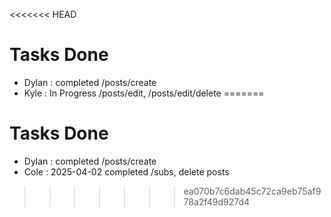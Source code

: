 <<<<<<< HEAD
# Tasks Done
 - Dylan : completed /posts/create
 - Kyle : In Progress /posts/edit, /posts/edit/delete
=======
# Tasks Done

- Dylan : completed /posts/create
- Cole : 2025-04-02 completed /subs, delete posts
>>>>>>> ea070b7c6dab45c72ca9eb75af978a2f49d927d4
